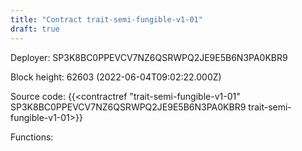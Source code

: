 ```yaml
---
title: "Contract trait-semi-fungible-v1-01"
draft: true
---
```

Deployer: SP3K8BC0PPEVCV7NZ6QSRWPQ2JE9E5B6N3PA0KBR9


 



Block height: 62603 (2022-06-04T09:02:22.000Z)

Source code: {{<contractref "trait-semi-fungible-v1-01" SP3K8BC0PPEVCV7NZ6QSRWPQ2JE9E5B6N3PA0KBR9 trait-semi-fungible-v1-01>}}

Functions:


